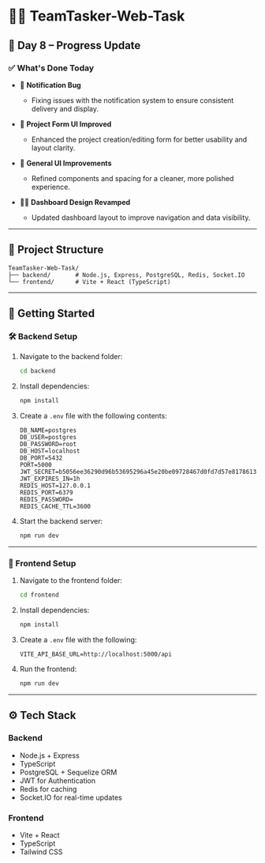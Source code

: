 # 🧑‍💻 TeamTasker-Web-Task

## 📅 Day 8 – Progress Update

### ✅ What's Done Today

- 🐞 **Notification Bug**
  - Fixing issues with the notification system to ensure consistent delivery and display.

- 🧾 **Project Form UI Improved**
  - Enhanced the project creation/editing form for better usability and layout clarity.

- 🎨 **General UI Improvements**
  - Refined components and spacing for a cleaner, more polished experience.

- 🧑‍💼 **Dashboard Design Revamped**
  - Updated dashboard layout to improve navigation and data visibility.

---

## 📁 Project Structure
```
TeamTasker-Web-Task/
├── backend/       # Node.js, Express, PostgreSQL, Redis, Socket.IO
└── frontend/      # Vite + React (TypeScript)
```

---

## 🚀 Getting Started

### 🛠 Backend Setup
1. Navigate to the backend folder:
   ```bash
   cd backend
   ```

2. Install dependencies:
   ```bash
   npm install
   ```

3. Create a `.env` file with the following contents:
   ```env
   DB_NAME=postgres
   DB_USER=postgres
   DB_PASSWORD=root
   DB_HOST=localhost
   DB_PORT=5432
   PORT=5000
   JWT_SECRET=b5056ee36290d96b53695296a45e20be09728467d0fd7d57e81786139786f2e9
   JWT_EXPIRES_IN=1h 
   REDIS_HOST=127.0.0.1
   REDIS_PORT=6379
   REDIS_PASSWORD=
   REDIS_CACHE_TTL=3600
   ```

4. Start the backend server:
   ```bash
   npm run dev
   ```

---

### 🎨 Frontend Setup
1. Navigate to the frontend folder:
   ```bash
   cd frontend
   ```

2. Install dependencies:
   ```bash
   npm install
   ```

3. Create a `.env` file with the following:
   ```env
   VITE_API_BASE_URL=http://localhost:5000/api
   ```

4. Run the frontend:
   ```bash
   npm run dev
   ```

---

## ⚙️ Tech Stack

### Backend
- Node.js + Express
- TypeScript
- PostgreSQL + Sequelize ORM
- JWT for Authentication
- Redis for caching
- Socket.IO for real-time updates

### Frontend
- Vite + React
- TypeScript
- Tailwind CSS
